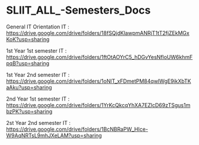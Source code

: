 # SLIIT_ALL_-Semesters_Docs
General IT
Orientation IT : https://drive.google.com/drive/folders/18fSQjdKlawpmANRjT1tT2fjZEkMGxKoK?usp=sharing

1st Year 1st semester IT : https://drive.google.com/drive/folders/1ftOtAOYrC5_hDGvYesNfloUW6khmFpqB?usp=sharing

1st Year 2nd semester IT : https://drive.google.com/drive/folders/1oNlT_xFDmetPM84qwIWgE9ikXbTKaAku?usp=sharing

2nd Year 1st semester IT : https://drive.google.com/drive/folders/1YrKcQkcqYhXA7EZlcD69zTSgus1mbzPK?usp=sharing

2st Year 2nd semester IT : https://drive.google.com/drive/folders/1BcNBRaPW_HIce-W9AqNRTsL9mhJXeLAM?usp=sharing
